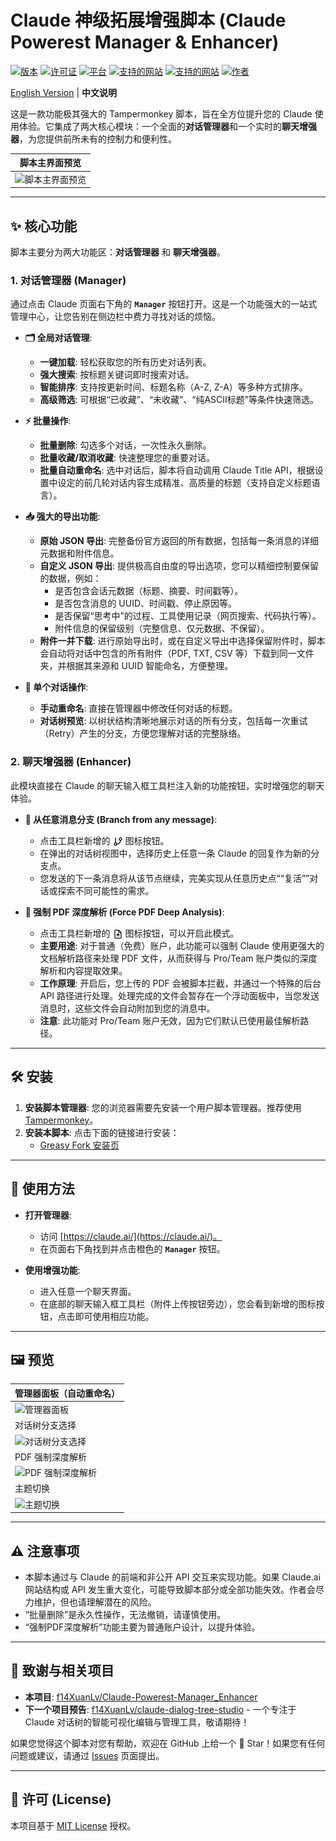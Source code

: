 # Claude 神级拓展增强脚本 (Claude Powerest Manager & Enhancer)

[![版本](https://img.shields.io/badge/Version-1.1.3-blue.svg)](https://greasyfork.org/zh-CN/scripts/539886-claudepowerestmanager-enhancer)
[![许可证](https://img.shields.io/badge/License-MIT-green.svg)](https://github.com/f14XuanLv/Claude-Powerest-Manager_Enhancer/blob/main/LICENSE)
[![平台](https://img.shields.io/badge/Platform-Tampermonkey-yellow.svg)](https://www.tampermonkey.net/)
[![支持的网站](https://img.shields.io/badge/Site-Claude.ai-orange.svg)](https://claude.ai)
[![支持的网站](https://img.shields.io/badge/Site-fuclaude.com-blue.svg)](https://demo.fuclaude.com)
[![作者](https://img.shields.io/badge/Author-f14xuanlv-purple.svg)](https://github.com/f14XuanLv)

[English Version](./README.en.md) | **中文说明**

这是一款功能极其强大的 Tampermonkey 脚本，旨在全方位提升您的 Claude 使用体验。它集成了两大核心模块：一个全面的**对话管理器**和一个实时的**聊天增强器**，为您提供前所未有的控制力和便利性。

| 脚本主界面预览 |
|-------------|
| ![脚本主界面预览](https://images2.imgbox.com/7b/32/lzzWuLhY_o.gif) |

---

## ✨ 核心功能

脚本主要分为两大功能区：**对话管理器** 和 **聊天增强器**。

### 1. 对话管理器 (Manager)

通过点击 Claude 页面右下角的 **`Manager`** 按钮打开。这是一个功能强大的一站式管理中心，让您告别在侧边栏中费力寻找对话的烦恼。

-   **🗂️ 全局对话管理**:
    -   **一键加载**: 轻松获取您的所有历史对话列表。
    -   **强大搜索**: 按标题关键词即时搜索对话。
    -   **智能排序**: 支持按更新时间、标题名称（A-Z, Z-A）等多种方式排序。
    -   **高级筛选**: 可根据“已收藏”、“未收藏”、“纯ASCII标题”等条件快速筛选。

-   **⚡ 批量操作**:
    -   **批量删除**: 勾选多个对话，一次性永久删除。
    -   **批量收藏/取消收藏**: 快速整理您的重要对话。
    -   **批量自动重命名**: 选中对话后，脚本将自动调用 Claude Title API，根据设置中设定的前几轮对话内容生成精准、高质量的标题（支持自定义标题语言）。

-   **📥 强大的导出功能**:
    -   **原始 JSON 导出**: 完整备份官方返回的所有数据，包括每一条消息的详细元数据和附件信息。
    -   **自定义 JSON 导出**: 提供极高自由度的导出选项，您可以精细控制要保留的数据，例如：
        -   是否包含会话元数据（标题、摘要、时间戳等）。
        -   是否包含消息的 UUID、时间戳、停止原因等。
        -   是否保留“思考中”的过程、工具使用记录（网页搜索、代码执行等）。
        -   附件信息的保留级别（完整信息、仅元数据、不保留）。
    -   **附件一并下载**: 进行原始导出时，或在自定义导出中选择保留附件时，脚本会自动将对话中包含的所有附件（PDF, TXT, CSV 等）下载到同一文件夹，并根据其来源和 UUID 智能命名，方便整理。

-   **🌳 单个对话操作**:
    -   **手动重命名**: 直接在管理器中修改任何对话的标题。
    -   **对话树预览**: 以树状结构清晰地展示对话的所有分支，包括每一次重试（Retry）产生的分支，方便您理解对话的完整脉络。

### 2. 聊天增强器 (Enhancer)

此模块直接在 Claude 的聊天输入框工具栏注入新的功能按钮，实时增强您的聊天体验。

-   **🌿 从任意消息分支 (Branch from any message)**:
    -   点击工具栏新增的 <img src="assets/icon-tree.svg" alt="树状图标" width="16" height="16" style="display: inline-block; vertical-align: middle;"> 图标按钮。
    -   在弹出的对话树视图中，选择历史上任意一条 Claude 的回复作为新的分支点。
    -   您发送的下一条消息将从该节点继续，完美实现从任意历史点““复活””对话或探索不同可能性的需求。

-   **🚀 强制 PDF 深度解析 (Force PDF Deep Analysis)**:
    -   点击工具栏新增的 <img src="assets/icon-attachment-power.svg" alt="附件增强图标" width="16" height="16" style="display: inline-block; vertical-align: middle;"> 图标按钮，可以开启此模式。
    -   **主要用途**: 对于普通（免费）账户，此功能可以强制 Claude 使用更强大的文档解析路径来处理 PDF 文件，从而获得与 Pro/Team 账户类似的深度解析和内容提取效果。
    -   **工作原理**: 开启后，您上传的 PDF 会被脚本拦截，并通过一个特殊的后台 API 路径进行处理。处理完成的文件会暂存在一个浮动面板中，当您发送消息时，这些文件会自动附加到您的消息中。
    -   **注意**: 此功能对 Pro/Team 账户无效，因为它们默认已使用最佳解析路径。

---

## 🛠️ 安装

1.  **安装脚本管理器**: 您的浏览器需要先安装一个用户脚本管理器。推荐使用 [Tampermonkey](https://www.tampermonkey.net/)。
2.  **安装本脚本**: 点击下面的链接进行安装：
    -   [Greasy Fork 安装页](https://greasyfork.org/zh-CN/scripts/539886-claudepowerestmanager-enhancer)

---

## 📖 使用方法

-   **打开管理器**:
    -   访问 [https://claude.ai/](https://claude.ai/)。
    -   在页面右下角找到并点击橙色的 **`Manager`** 按钮。

-   **使用增强功能**:
    -   进入任意一个聊天界面。
    -   在底部的聊天输入框工具栏（附件上传按钮旁边），您会看到新增的图标按钮，点击即可使用相应功能。


---

## 🖼️ 预览

| 管理器面板（自动重命名） |
|-----------|
| ![管理器面板](https://images2.imgbox.com/af/62/ij41hS9H_o.gif) |
| 对话树分支选择 |
| ![对话树分支选择](https://images2.imgbox.com/b9/22/ykvYusVi_o.gif) |
| PDF 强制深度解析 |
| ![PDF 强制深度解析](https://images2.imgbox.com/3c/3c/lWvIC4p9_o.gif) |
| 主题切换 |
| ![主题切换](https://images2.imgbox.com/2f/76/QOoxh5UO_o.gif) |

---

## ⚠️ 注意事项

-   本脚本通过与 Claude 的前端和非公开 API 交互来实现功能。如果 Claude.ai
 网站结构或 API 发生重大变化，可能导致脚本部分或全部功能失效。作者会尽力维护，但也请理解潜在的风险。
-   “批量删除”是永久性操作，无法撤销，请谨慎使用。
-   “强制PDF深度解析”功能主要为普通账户设计，以提升体验。

---

## 🤝 致谢与相关项目

-   **本项目**: [f14XuanLv/Claude-Powerest-Manager_Enhancer](https://github.com/f14XuanLv/Claude-Powerest-Manager_Enhancer)
-   **下一个项目预告**: [f14XuanLv/claude-dialog-tree-studio](https://github.com/f14XuanLv/claude-dialog-tree-studio) - 一个专注于 Claude 对话树的智能可视化编辑与管理工具，敬请期待！

如果您觉得这个脚本对您有帮助，欢迎在 GitHub 上给一个 🌟 Star！如果您有任何问题或建议，请通过 [Issues](https://github.com/f14XuanLv/Claude-Powerest-Manager_Enhancer/issues) 页面提出。

---

## 📄 许可 (License)

本项目基于 [MIT License](https://github.com/f14XuanLv/Claude-Powerest-Manager_Enhancer/blob/main/LICENSE) 授权。